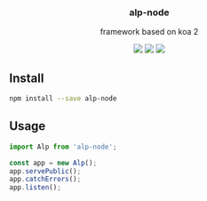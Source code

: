 <h3 align="center">
  alp-node
</h3>

<p align="center">
  framework based on koa 2
</p>

<p align="center">
  <a href="https://npmjs.org/package/alp-node"><img src="https://img.shields.io/npm/v/alp-node.svg?style=flat-square"></a>
  <a href="https://david-dm.org/alpjs/alp-node"><img src="https://david-dm.org/alpjs/alp-node.svg?style=flat-square"></a>
  <a href="https://dependencyci.com/github/alpjs/alp-node"><img src="https://dependencyci.com/github/alpjs/alp-node/badge?style=flat-square"></a>
</p>

## Install

```bash
npm install --save alp-node
```

## Usage

```js
import Alp from 'alp-node';

const app = new Alp();
app.servePublic();
app.catchErrors();
app.listen();
```
